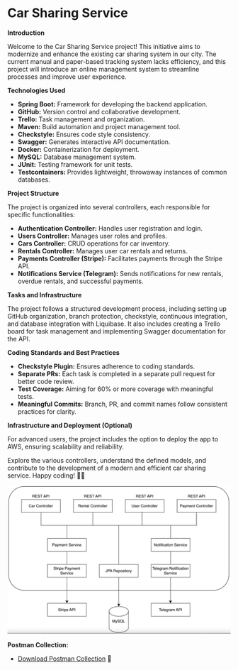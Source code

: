 # Car Sharing Service

**Introduction**

Welcome to the Car Sharing Service project! This initiative aims to modernize and enhance the existing car sharing system in our city. The current manual and paper-based tracking system lacks efficiency, and this project will introduce an online management system to streamline processes and improve user experience.

**Technologies Used**

- **Spring Boot:** Framework for developing the backend application.
- **GitHub:** Version control and collaborative development.
- **Trello:** Task management and organization.
- **Maven:** Build automation and project management tool.
- **Checkstyle:** Ensures code style consistency.
- **Swagger:** Generates interactive API documentation.
- **Docker:** Containerization for deployment.
- **MySQL:** Database management system.
- **JUnit:** Testing framework for unit tests.
- **Testcontainers:** Provides lightweight, throwaway instances of common databases.

**Project Structure**

The project is organized into several controllers, each responsible for specific functionalities:

- **Authentication Controller:** Handles user registration and login.
- **Users Controller:** Manages user roles and profiles.
- **Cars Controller:** CRUD operations for car inventory.
- **Rentals Controller:** Manages user car rentals and returns.
- **Payments Controller (Stripe):** Facilitates payments through the Stripe API.
- **Notifications Service (Telegram):** Sends notifications for new rentals, overdue rentals, and successful payments.

**Tasks and Infrastructure**

The project follows a structured development process, including setting up GitHub organization, branch protection, checkstyle, continuous integration, and database integration with Liquibase. It also includes creating a Trello board for task management and implementing Swagger documentation for the API.

**Coding Standards and Best Practices**

- **Checkstyle Plugin:** Ensures adherence to coding standards.
- **Separate PRs:** Each task is completed in a separate pull request for better code review.
- **Test Coverage:** Aiming for 60% or more coverage with meaningful tests.
- **Meaningful Commits:** Branch, PR, and commit names follow consistent practices for clarity.

**Infrastructure and Deployment (Optional)**

For advanced users, the project includes the option to deploy the app to AWS, ensuring scalability and reliability.

Explore the various controllers, understand the defined models, and contribute to the development of a modern and efficient car sharing service. Happy coding! 🚗🔧

![Car Image](misc/architecture.png)

**Postman Collection:**
- [Download Postman Collection](misc/car-sharing-app.postman_collection.json) 🚀
